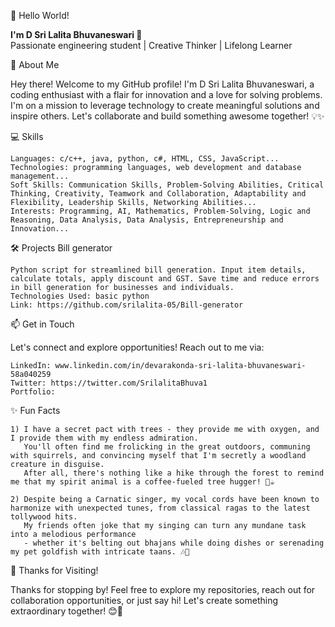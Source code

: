 👋 Hello World! 

<b>I'm D Sri Lalita Bhuvaneswari 🌟</b><br>
Passionate engineering student | Creative Thinker | Lifelong Learner

🚀 About Me

Hey there! Welcome to my GitHub profile! I'm D Sri Lalita Bhuvaneswari, a coding enthusiast with a flair for innovation and a love for solving problems. 
I'm on a mission to leverage technology to create meaningful solutions and inspire others. Let's collaborate and build something awesome together! 💡✨


💻 Skills

    Languages: c/c++, java, python, c#, HTML, CSS, JavaScript...
    Technologies: programming languages, web development and database management...
    Soft Skills: Communication Skills, Problem-Solving Abilities, Critical Thinking, Creativity, Teamwork and Collaboration, Adaptability and Flexibility, Leadership Skills, Networking Abilities...
    Interests: Programming, AI, Mathematics, Problem-Solving, Logic and Reasoning, Data Analysis, Data Analysis, Entrepreneurship and Innovation... 

🛠️ Projects
Bill generator


    Python script for streamlined bill generation. Input item details, calculate totals, apply discount and GST. Save time and reduce errors in bill generation for businesses and individuals.
    Technologies Used: basic python
    Link: https://github.com/srilalita-05/Bill-generator
  

📫 Get in Touch

Let's connect and explore opportunities! Reach out to me via:

    LinkedIn: www.linkedin.com/in/devarakonda-sri-lalita-bhuvaneswari-58a040259
    Twitter: https://twitter.com/SrilalitaBhuva1
    Portfolio: 

✨ Fun Facts
  
    1) I have a secret pact with trees - they provide me with oxygen, and I provide them with my endless admiration. 
       You'll often find me frolicking in the great outdoors, communing with squirrels, and convincing myself that I'm secretly a woodland creature in disguise.
       After all, there's nothing like a hike through the forest to remind me that my spirit animal is a coffee-fueled tree hugger! 🌳☕️
  
    2) Despite being a Carnatic singer, my vocal cords have been known to harmonize with unexpected tunes, from classical ragas to the latest tollywood hits. 
       My friends often joke that my singing can turn any mundane task into a melodious performance 
       - whether it's belting out bhajans while doing dishes or serenading my pet goldfish with intricate taans. 🎶🐠


    

🙏 Thanks for Visiting!

  Thanks for stopping by! Feel free to explore my repositories, reach out for collaboration opportunities, 
  or just say hi! Let's create something extraordinary together! 😊🌈
